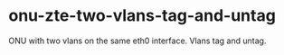 # onu-zte-two-vlans-tag-and-untag
ONU with two vlans on the same eth0 interface. Vlans tag and untag.
